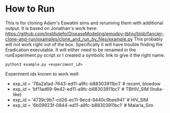 # How to Run

This is for cloning Adam's Eswatini sims and rerunning them with additional output.
It is based on Jonathan's work here: https://github.com/InstituteforDiseaseModeling/emodpy-tbhiv/blob/fancier-clone-and-run/examples/clone_and_run_by_files/example.py
This probably will not work right out of the box. Specifically it will have trouble
finding the Eradication executable. It will either need to be renamed in the
runExperiment.py script or I created a symbolic link to give it the right name.

```
python3 example.py <experiment_id>
```

Experiment ids known to work well:

* exp_id = '78a2a1ad-7643-ed11-a9fc-b88303911bc1' # recent, bloedow
* exp_id = 'bf11ad69-9e42-ed11-a9fc-b88303911bc1' # TBHIV_SIM (India-like)
* exp_id = '4739c9b7-cd26-ec11-9ecd-9440c9bee941' # HIV_SIM
* exp_id = '6b09923f-0844-ed11-a9fc-b88303911bc1' # Malaria_Sim


